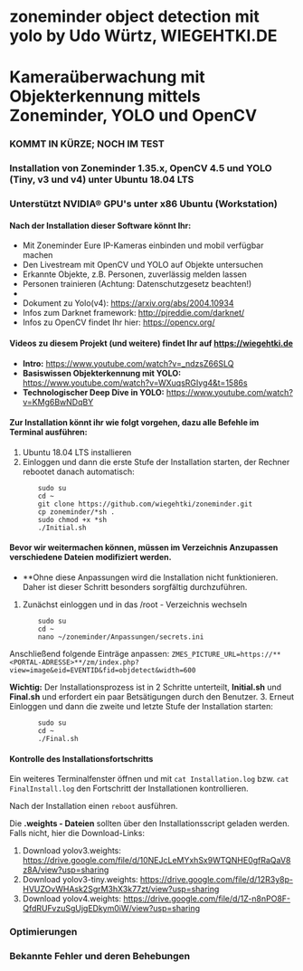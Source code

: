 # zoneminder object detection mit yolo by Udo Würtz, WIEGEHTKI.DE
# Kameraüberwachung mit Objekterkennung mittels Zoneminder, YOLO und OpenCV
### KOMMT IN KÜRZE; NOCH IM TEST
### Installation von Zoneminder 1.35.x, OpenCV 4.5 und YOLO (Tiny, v3 und v4) unter Ubuntu 18.04 LTS
### Unterstützt NVIDIA® GPU's unter x86 Ubuntu (Workstation)

#### Nach der Installation dieser Software könnt Ihr:
* Mit Zoneminder Eure IP-Kameras einbinden und mobil verfügbar machen
* Den Livestream mit OpenCV und YOLO auf Objekte untersuchen
* Erkannte Objekte, z.B. Personen, zuverlässig melden lassen
* Personen trainieren (Achtung: Datenschutzgesetz beachten!)
*
* Dokument zu Yolo(v4): https://arxiv.org/abs/2004.10934
* Infos zum Darknet framework: http://pjreddie.com/darknet/
* Infos zu OpenCV findet Ihr hier: https://opencv.org/


#### Videos zu diesem Projekt (und weitere) findet Ihr auf https://wiegehtki.de
* **Intro:** https://www.youtube.com/watch?v=_ndzsZ66SLQ
* **Basiswissen Objekterkennung mit YOLO:** https://www.youtube.com/watch?v=WXuqsRGIyg4&t=1586s
* **Technologischer Deep Dive in YOLO:** https://www.youtube.com/watch?v=KMg6BwNDqBY

#### Zur Installation könnt ihr wie folgt vorgehen, dazu alle Befehle im Terminal ausführen:

1.  Ubuntu 18.04 LTS installieren
2.  Einloggen und dann die erste Stufe der Installation starten, der Rechner rebootet danach automatisch:
```
       sudo su
	   cd ~
       git clone https://github.com/wiegehtki/zoneminder.git
       cp zoneminder/*sh .
       sudo chmod +x *sh
       ./Initial.sh      
```

#### Bevor wir weitermachen können, müssen im Verzeichnis **Anzupassen** verschiedene Dateien modifiziert werden.
* **Ohne diese Anpassungen wird die Installation nicht funktionieren. Daher ist dieser Schritt besonders sorgfältig durchzuführen.

1.  Zunächst einloggen und in das /root - Verzeichnis wechseln
```
       sudo su
	   cd ~
	   nano ~/zoneminder/Anpassungen/secrets.ini
```
Anschließend folgende Einträge anpassen:
`ZMES_PICTURE_URL=https://**<PORTAL-ADRESSE>**/zm/index.php?view=image&eid=EVENTID&fid=objdetect&width=600`


**Wichtig:** Der Installationsprozess ist in 2 Schritte unterteilt, **Initial.sh** und **Final.sh** und erfordert ein paar Betsätigungen durch den Benutzer.
3.  Erneut Einloggen und dann die zweite und letzte Stufe der Installation starten:
```
       sudo su
	   cd ~
       ./Final.sh  
```


#### Kontrolle des Installationsfortschritts

Ein weiteres Terminalfenster öffnen und mit `cat Installation.log` bzw. `cat FinalInstall.log` den Fortschritt der Installationen kontrollieren.
   
Nach der Installation einen `reboot` ausführen.
  
Die **.weights - Dateien** sollten über den Installationsscript geladen werden.
Falls nicht, hier die Download-Links:

1. Download yolov3.weights: https://drive.google.com/file/d/10NEJcLeMYxhSx9WTQNHE0gfRaQaV8z8A/view?usp=sharing
2. Download yolov3-tiny.weights: https://drive.google.com/file/d/12R3y8p-HVUZOvWHAsk2SgrM3hX3k77zt/view?usp=sharing
3. Download yolov4.weights: https://drive.google.com/file/d/1Z-n8nPO8F-QfdRUFvzuSgUjgEDkym0iW/view?usp=sharing

### Optimierungen

### Bekannte Fehler und deren Behebungen


